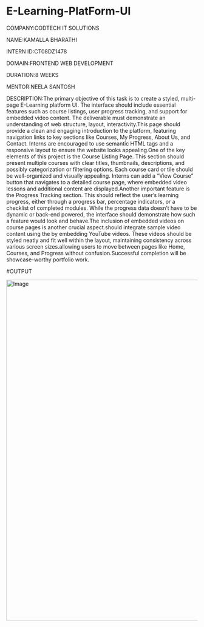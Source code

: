 # E-Learning-PlatForm-UI

COMPANY:CODTECH IT SOLUTIONS

NAME:KAMALLA BHARATHI

INTERN ID:CT08DZ1478

DOMAIN:FRONTEND WEB DEVELOPMENT

DURATION:8 WEEKS

MENTOR:NEELA SANTOSH

DESCRIPTION:The primary objective of this task is to create a styled, multi-page E-Learning platform UI. The interface should include essential features such as course listings, user progress tracking, and support for embedded video content. The deliverable must demonstrate an understanding of web structure, layout, interactivity.This page should provide a clean and engaging introduction to the platform, featuring navigation links to key sections like Courses, My Progress, About Us, and Contact. Interns are encouraged to use semantic HTML tags and a responsive layout to ensure the website looks appealing.One of the key elements of this project is the Course Listing Page. This section should present multiple courses with clear titles, thumbnails, descriptions, and possibly categorization or filtering options. Each course card or tile should be well-organized and visually appealing. Interns can add a “View Course” button that navigates to a detailed course page, where embedded video lessons and additional content are displayed.Another important feature is the Progress Tracking section. This should reflect the user’s learning progress, either through a progress bar, percentage indicators, or a checklist of completed modules. While the progress data doesn’t have to be dynamic or back-end powered, the interface should demonstrate how such a feature would look and behave.The inclusion of embedded videos on course pages is another crucial aspect.should integrate sample video content using the by embedding YouTube videos. These videos should be styled neatly and fit well within the layout, maintaining consistency across various screen sizes.allowing users to move between pages like Home, Courses, and Progress without confusion.Successful completion will be showcase-worthy portfolio work.

#OUTPUT

<img width="1920" height="899" alt="Image" src="https://github.com/user-attachments/assets/099df6cf-84f2-4ac4-aeb1-bc0141ffb8e4" />
